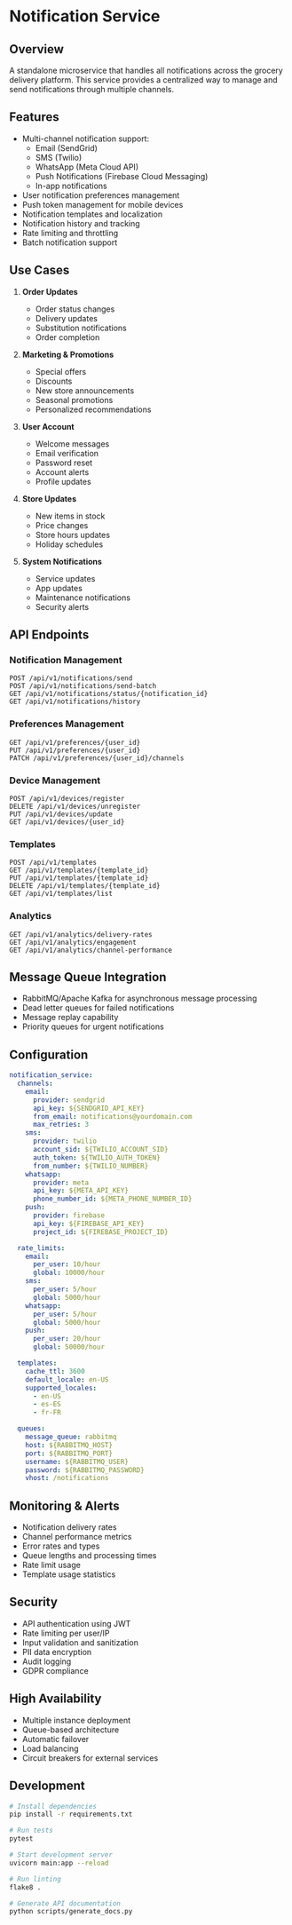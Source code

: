 # Notification Service

## Overview
A standalone microservice that handles all notifications across the grocery delivery platform. This service provides a centralized way to manage and send notifications through multiple channels.

## Features
- Multi-channel notification support:
  - Email (SendGrid)
  - SMS (Twilio)
  - WhatsApp (Meta Cloud API)
  - Push Notifications (Firebase Cloud Messaging)
  - In-app notifications
- User notification preferences management
- Push token management for mobile devices
- Notification templates and localization
- Notification history and tracking
- Rate limiting and throttling
- Batch notification support

## Use Cases
1. **Order Updates**
   - Order status changes
   - Delivery updates
   - Substitution notifications
   - Order completion

2. **Marketing & Promotions**
   - Special offers
   - Discounts
   - New store announcements
   - Seasonal promotions
   - Personalized recommendations

3. **User Account**
   - Welcome messages
   - Email verification
   - Password reset
   - Account alerts
   - Profile updates

4. **Store Updates**
   - New items in stock
   - Price changes
   - Store hours updates
   - Holiday schedules

5. **System Notifications**
   - Service updates
   - App updates
   - Maintenance notifications
   - Security alerts

## API Endpoints

### Notification Management
```http
POST /api/v1/notifications/send
POST /api/v1/notifications/send-batch
GET /api/v1/notifications/status/{notification_id}
GET /api/v1/notifications/history
```

### Preferences Management
```http
GET /api/v1/preferences/{user_id}
PUT /api/v1/preferences/{user_id}
PATCH /api/v1/preferences/{user_id}/channels
```

### Device Management
```http
POST /api/v1/devices/register
DELETE /api/v1/devices/unregister
PUT /api/v1/devices/update
GET /api/v1/devices/{user_id}
```

### Templates
```http
POST /api/v1/templates
GET /api/v1/templates/{template_id}
PUT /api/v1/templates/{template_id}
DELETE /api/v1/templates/{template_id}
GET /api/v1/templates/list
```

### Analytics
```http
GET /api/v1/analytics/delivery-rates
GET /api/v1/analytics/engagement
GET /api/v1/analytics/channel-performance
```

## Message Queue Integration
- RabbitMQ/Apache Kafka for asynchronous message processing
- Dead letter queues for failed notifications
- Message replay capability
- Priority queues for urgent notifications

## Configuration
```yaml
notification_service:
  channels:
    email:
      provider: sendgrid
      api_key: ${SENDGRID_API_KEY}
      from_email: notifications@yourdomain.com
      max_retries: 3
    sms:
      provider: twilio
      account_sid: ${TWILIO_ACCOUNT_SID}
      auth_token: ${TWILIO_AUTH_TOKEN}
      from_number: ${TWILIO_NUMBER}
    whatsapp:
      provider: meta
      api_key: ${META_API_KEY}
      phone_number_id: ${META_PHONE_NUMBER_ID}
    push:
      provider: firebase
      api_key: ${FIREBASE_API_KEY}
      project_id: ${FIREBASE_PROJECT_ID}

  rate_limits:
    email:
      per_user: 10/hour
      global: 10000/hour
    sms:
      per_user: 5/hour
      global: 5000/hour
    whatsapp:
      per_user: 5/hour
      global: 5000/hour
    push:
      per_user: 20/hour
      global: 50000/hour

  templates:
    cache_ttl: 3600
    default_locale: en-US
    supported_locales:
      - en-US
      - es-ES
      - fr-FR

  queues:
    message_queue: rabbitmq
    host: ${RABBITMQ_HOST}
    port: ${RABBITMQ_PORT}
    username: ${RABBITMQ_USER}
    password: ${RABBITMQ_PASSWORD}
    vhost: /notifications
```

## Monitoring & Alerts
- Notification delivery rates
- Channel performance metrics
- Error rates and types
- Queue lengths and processing times
- Rate limit usage
- Template usage statistics

## Security
- API authentication using JWT
- Rate limiting per user/IP
- Input validation and sanitization
- PII data encryption
- Audit logging
- GDPR compliance

## High Availability
- Multiple instance deployment
- Queue-based architecture
- Automatic failover
- Load balancing
- Circuit breakers for external services

## Development
```bash
# Install dependencies
pip install -r requirements.txt

# Run tests
pytest

# Start development server
uvicorn main:app --reload

# Run linting
flake8 .

# Generate API documentation
python scripts/generate_docs.py
``` 